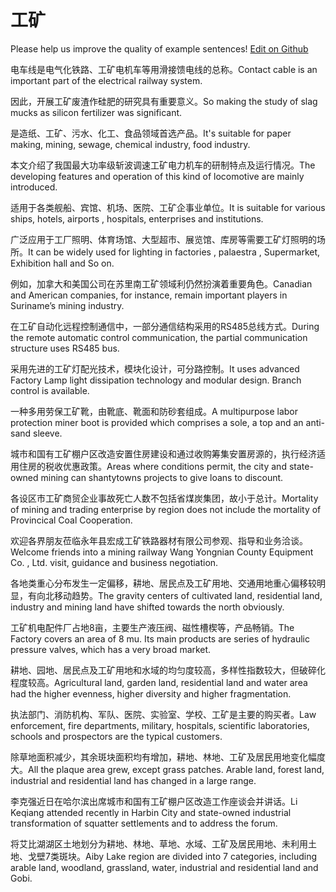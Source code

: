 # 工矿

Please help us improve the quality of example sentences! [Edit on Github](https://github.com/jiyushe/jiyu-example-sentence-source/blob/main/chinese/gongkuang.md)

<p><span class="chinese">电车线是电气化铁路、工矿电机车等用滑接馈电线的总称。</span><span class="english">Contact cable is an important part of the electrical railway system.</span></p>

<p><span class="chinese">因此，开展工矿废渣作硅肥的研究具有重要意义。</span><span class="english">So making the study of slag mucks as silicon fertilizer was significant.</span></p>

<p><span class="chinese">是造纸、工矿、污水、化工、食品领域首选产品。</span><span class="english">It's suitable for paper making, mining, sewage, chemical industry, food industry.</span></p>

<p><span class="chinese">本文介绍了我国最大功率级斩波调速工矿电力机车的研制特点及运行情况。</span><span class="english">The developing features and operation of this kind of locomotive are mainly introduced.</span></p>

<p><span class="chinese">适用于各类舰船、宾馆、机场、医院、工矿企事业单位。</span><span class="english">It is suitable for various ships, hotels, airports , hospitals, enterprises and institutions.</span></p>

<p><span class="chinese">广泛应用于工厂照明、体育场馆、大型超市、展览馆、库房等需要工矿灯照明的场所。</span><span class="english">It can be widely used for lighting in factories , palaestra , Supermarket, Exhibition hall and So on.</span></p>

<p><span class="chinese">例如，加拿大和美国公司在苏里南工矿领域利仍然扮演着重要角色。</span><span class="english">Canadian and American companies, for instance, remain important players in Suriname’s mining industry.</span></p>

<p><span class="chinese">在工矿自动化远程控制通信中，一部分通信结构采用的RS485总线方式。</span><span class="english">During the remote automatic control communication, the partial communication structure uses RS485 bus.</span></p>

<p><span class="chinese">采用先进的工矿灯配光技术，模块化设计，可分路控制。</span><span class="english">It uses advanced Factory Lamp light dissipation technology and modular design. Branch control is available.</span></p>

<p><span class="chinese">一种多用劳保工矿靴，由靴底、靴面和防砂套组成。</span><span class="english">A multipurpose labor protection miner boot is provided which comprises a sole, a top and an anti-sand sleeve.</span></p>

<p><span class="chinese">城市和国有工矿棚户区改造安置住房建设和通过收购筹集安置房源的，执行经济适用住房的税收优惠政策。</span><span class="english">Areas where conditions permit, the city and state-owned mining can shantytowns projects to give loans to discount.</span></p>

<p><span class="chinese">各设区市工矿商贸企业事故死亡人数不包括省煤炭集团，故小于总计。</span><span class="english">Mortality of mining and trading enterprise by region does not include the mortality of Provincical Coal Cooperation.</span></p>

<p><span class="chinese">欢迎各界朋友莅临永年县宏成工矿铁路器材有限公司参观、指导和业务洽谈。</span><span class="english">Welcome friends into a mining railway Wang Yongnian County Equipment Co. , Ltd. visit, guidance and business negotiation.</span></p>

<p><span class="chinese">各地类重心分布发生一定偏移，耕地、居民点及工矿用地、交通用地重心偏移较明显，有向北移动趋势。</span><span class="english">The gravity centers of cultivated land, residential land, industry and mining land have shifted towards the north obviously.</span></p>

<p><span class="chinese">工矿机电配件厂占地8亩，主要生产液压阀、磁性槽楔等，产品畅销。</span><span class="english">The Factory covers an area of 8 mu. Its main products are series of hydraulic pressure valves, which has a very broad market.</span></p>

<p><span class="chinese">耕地、园地、居民点及工矿用地和水域的均匀度较高，多样性指数较大，但破碎化程度较高。</span><span class="english">Agricultural land, garden land, residential land and water area had the higher evenness, higher diversity and higher fragmentation.</span></p>

<p><span class="chinese">执法部门、消防机构、军队、医院、实验室、学校、工矿是主要的购买者。</span><span class="english">Law enforcement, fire departments, military, hospitals, scientific laboratories, schools and prospectors are the typical customers.</span></p>

<p><span class="chinese">除草地面积减少，其余斑块面积均有增加，耕地、林地、工矿及居民用地变化幅度大。</span><span class="english">All the plaque area grew, except grass patches. Arable land, forest land, industrial and residential land has changed in a large range.</span></p>

<p><span class="chinese">李克强近日在哈尔滨出席城市和国有工矿棚户区改造工作座谈会并讲话。</span><span class="english">Li Keqiang attended recently in Harbin City and state-owned industrial transformation of squatter settlements and to address the forum.</span></p>

<p><span class="chinese">将艾比湖湖区土地划分为耕地、林地、草地、水域、工矿及居民用地、未利用土地、戈壁7类斑块。</span><span class="english">Aiby Lake region are divided into 7 categories, including arable land, woodland, grassland, water, industrial and residential land and Gobi.</span></p>

